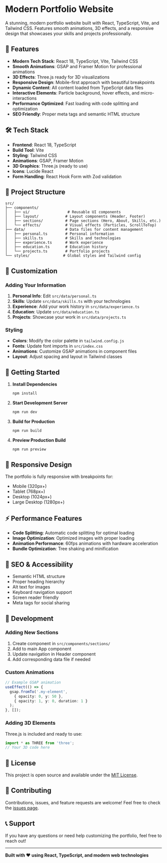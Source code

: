 # Modern Portfolio Website

A stunning, modern portfolio website built with React, TypeScript, Vite, and Tailwind CSS. Features smooth animations, 3D effects, and a responsive design that showcases your skills and projects professionally.

## 🚀 Features

- **Modern Tech Stack**: React 18, TypeScript, Vite, Tailwind CSS
- **Smooth Animations**: GSAP and Framer Motion for professional animations
- **3D Effects**: Three.js ready for 3D visualizations
- **Responsive Design**: Mobile-first approach with beautiful breakpoints
- **Dynamic Content**: All content loaded from TypeScript data files
- **Interactive Elements**: Particle background, hover effects, and micro-interactions
- **Performance Optimized**: Fast loading with code splitting and optimization
- **SEO Friendly**: Proper meta tags and semantic HTML structure

## 🛠️ Tech Stack

- **Frontend**: React 18, TypeScript
- **Build Tool**: Vite
- **Styling**: Tailwind CSS
- **Animations**: GSAP, Framer Motion
- **3D Graphics**: Three.js (ready to use)
- **Icons**: Lucide React
- **Form Handling**: React Hook Form with Zod validation

## 📁 Project Structure

```
src/
├── components/
│   ├── ui/                 # Reusable UI components
│   ├── layout/            # Layout components (Header, Footer)
│   ├── sections/          # Page sections (Hero, About, Skills, etc.)
│   └── effects/           # Visual effects (Particles, ScrollToTop)
├── data/                  # Data files for content management
│   ├── personal.ts        # Personal information
│   ├── skills.ts          # Skills and technologies
│   ├── experience.ts      # Work experience
│   ├── education.ts       # Education history
│   └── projects.ts        # Portfolio projects
└── styles/               # Global styles and Tailwind config
```

## 🎨 Customization

### Adding Your Information

1. **Personal Info**: Edit `src/data/personal.ts`
2. **Skills**: Update `src/data/skills.ts` with your technologies
3. **Experience**: Add your work history in `src/data/experience.ts`
4. **Education**: Update `src/data/education.ts`
5. **Projects**: Showcase your work in `src/data/projects.ts`

### Styling

- **Colors**: Modify the color palette in `tailwind.config.js`
- **Fonts**: Update font imports in `src/index.css`
- **Animations**: Customize GSAP animations in component files
- **Layout**: Adjust spacing and layout in Tailwind classes

## 🚀 Getting Started

1. **Install Dependencies**
   ```bash
   npm install
   ```

2. **Start Development Server**
   ```bash
   npm run dev
   ```

3. **Build for Production**
   ```bash
   npm run build
   ```

4. **Preview Production Build**
   ```bash
   npm run preview
   ```

## 📱 Responsive Design

The portfolio is fully responsive with breakpoints for:
- Mobile (320px+)
- Tablet (768px+)
- Desktop (1024px+)
- Large Desktop (1280px+)

## ⚡ Performance Features

- **Code Splitting**: Automatic code splitting for optimal loading
- **Image Optimization**: Optimized images with proper loading
- **Animation Performance**: 60fps animations with hardware acceleration
- **Bundle Optimization**: Tree shaking and minification

## 🎯 SEO & Accessibility

- Semantic HTML structure
- Proper heading hierarchy
- Alt text for images
- Keyboard navigation support
- Screen reader friendly
- Meta tags for social sharing

## 🔧 Development

### Adding New Sections

1. Create component in `src/components/sections/`
2. Add to main App component
3. Update navigation in Header component
4. Add corresponding data file if needed

### Custom Animations

```typescript
// Example GSAP animation
useEffect(() => {
  gsap.fromTo('.my-element', 
    { opacity: 0, y: 50 },
    { opacity: 1, y: 0, duration: 1 }
  );
}, []);
```

### Adding 3D Elements

Three.js is included and ready to use:

```typescript
import * as THREE from 'three';
// Your 3D code here
```

## 📄 License

This project is open source and available under the [MIT License](LICENSE).

## 🤝 Contributing

Contributions, issues, and feature requests are welcome! Feel free to check the [issues page](issues).

## 📞 Support

If you have any questions or need help customizing the portfolio, feel free to reach out!

---

**Built with ❤️ using React, TypeScript, and modern web technologies**